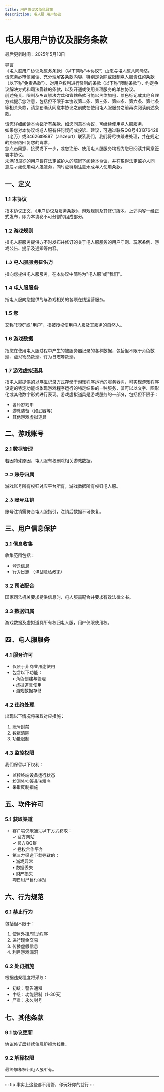 ```yaml
---
title: 用户协议及隐私政策
description: 屯人服 用户协议
---
```


# 屯人服用户协议及服务条款
最后更新时间：2025年5月10日

导言  
《屯人服用户协议及服务条款》（以下简称"本协议"）由您与屯人服共同缔结。  
请您务必审慎阅读、充分理解各条款内容，特别是免除或限制屯人服责任的条款（以下称"免责条款"）、对用户权利进行限制的条款（以下称"限制条款"）、约定争议解决方式和司法管辖的条款，以及开通或使用某项服务的单独协议。  
前述免责、限制及争议解决方式和管辖条款可能以黑体加粗、颜色标记或其他合理方式提示您注意，包括但不限于本协议第二条、第三条、第四条、第六条、第七条等相关条款，请您在确认同意本协议之前或在使用屯人服服务之前再次阅读前述条款。  

请您详细阅读本协议所有条款，如您同意本协议，可继续使用屯人服服务。  
如果您对本协议或屯人服有任何疑问或投诉、建议，可通过联系QQ号431876428（老万）或3462689887（alazeprt）联系我们，我们将尽快跟进处理，并在规定的期限内回复您的请求。  
您点击同意、接受或下一步，或您注册、使用屯人服服务均视为您已阅读并同意签署本协议。  
未满18周岁的用户请在法定监护人的陪同下阅读本协议，并在取得法定监护人同意后才能使用屯人服服务，同时应特别注意未成年人使用条款。

## 一、定义

### 1.1 本协议
指本协议正文、《用户协议及服务条款》、游戏规则及其修订版本。上述内容一经正式发布，即为本协议不可分割的组成部分。

### 1.2 游戏规则
指屯人服服务提供方不时发布并修订的关于屯人服服务的用户守则、玩家条例、游戏公告、提示及通知等内容。

### 1.3 屯人服服务提供方
指向您提供屯人服服务，在本协议中简称为"屯人服"或"我们"。

### 1.4 屯人服服务
指屯人服向您提供的与游戏相关的各项在线运营服务。

### 1.5 您
又称"玩家"或"用户"，指被授权使用屯人服及其服务的自然人。

### 1.6 游戏数据
指您在使用屯人服过程中产生的被服务器记录的各种数据，包括但不限于角色数据、虚拟物品数据、行为日志等数据。

### 1.7 游戏虚拟道具
指屯人服提供的以电磁记录方式存储于游戏程序运行的服务器内，可实现游戏程序设定的特定功能或体现游戏程序运行的特定结果的一种服务，其可以以文字、图形化或其他数字形式进行表现。游戏虚拟道具是游戏服务的一部分，包括但不限于：

- 各种游戏币
- 游戏装备（如武器等）
- 其他游戏虚拟道具


## 二、游戏账号

### 2.1 数据管理
若因特殊原因，屯人服有权删除相关游戏数据。

### 2.2 账号归属
游戏账号所有权归对应平台所有，游戏数据所有权归屯人服。

### 2.3 账号注销
账号注销需符合屯人服指引，注销后数据不可恢复。
## 三、用户信息保护

### 3.1 信息收集
收集范围包括：
- 登录信息
- 行为日志
（详见隐私政策）

### 3.2 司法配合
国家司法机关要求提供信息时，屯人服需配合并要求有效法律文书。

### 3.3 数据归属
游戏数据及虚拟道具所有权归屯人服，用户仅限使用权。
## 四、屯人服服务

### 4.1 服务许可
- 仅限于非商业用途使用
- 包含以下功能：  
  • 角色创建与管理  
  • 虚拟道具使用  
  • 游戏数据存储

### 4.2 违约处理
出现以下情况将采取对应措施：
1. 账号封禁
2. 数据清除
3. 功能限制

### 4.3 监控权限
我们保留以下权利：
- 监控终端设备运行状态
- 检测外挂等非法程序
- 采取反制措施


## 五、软件许可

### 5.1 获取渠道
- 客户端仅限通过以下方式获取：  
  ✓ 官方网站  
  ✓ 官方QQ群  
  ✓ 授权合作平台  
- 第三方渠道下载导致的：  
  • 游戏异常  
  • 数据丢失  
  • 财产损失  
均由用户自行承担


## 六、行为规范

### 6.1 禁止行为
包括但不限于：
1. 使用外挂/辅助程序
2. 进行现金交易
3. 传播虚假信息
4. 利用游戏漏洞

### 6.2 处罚措施
根据违规程度将采取：
- 初级：警告通知
- 中级：功能限制（1-30天）
- 严重：永久封号

## 七、其他条款

### 9.1 协议更新
协议修订后持续使用即视为接受。

### 9.2 解释权限
最终解释权归屯人服所有。

---

::: tip
事实上这些都不用管，你玩好你的就行
:::